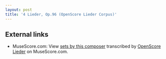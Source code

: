 ```yaml
---
layout: post
title: '4 Lieder, Op.96 (OpenScore Lieder Corpus)'
---
```


## External links

- MuseScore.com: View [sets by this composer] transcribed by [OpenScore Lieder] on MuseScore.com.

[sets by this composer]: https://musescore.com/openscore-lieder-corpus/sets/5106080
[OpenScore Lieder]: https://musescore.com/openscore-lieder-corpus

